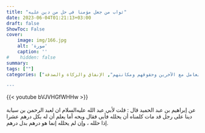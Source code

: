 ```yaml
---
title: "ثواب من جعل مؤمنا في حل من دين عليه"
date: 2023-06-04T01:21:13+03:00
draft: false
ShowToc: False
cover:
    image: img/166.jpg
    alt: 'صورة'
    caption: ''
#    hidden: false
summary: 
tags: [""]
categories: ["التعامل مع الآخرين وحقوقهم ومكانتهم", الإنفاق والزكاة والصدقة"]

---
```

{{< youtube bVJVHGfWHHw >}}  
 <br>
عن إبراهيم بن عبد الحميد قال : قلت لأبي عبد الله عليه‌السلام ان
لعبد الرحمن بن سيابة دينا على رجل قد مات كلمناه أن يحلله فأبى فقال
ويحه أما يعلم أن له بكل درهم عشرا إذا حلله ، وإن لم يحلله إنما هو
درهم بدل درهم.

